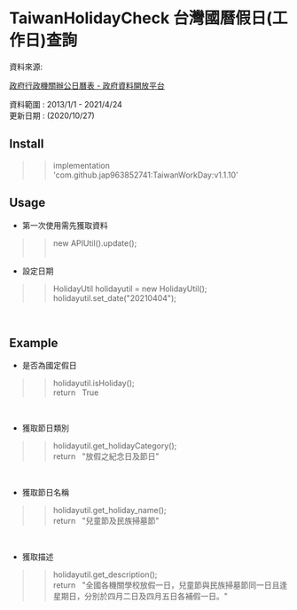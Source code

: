 # TaiwanHolidayCheck 台灣國曆假日(工作日)查詢
資料來源:

[政府行政機關辦公日曆表 - 政府資料開放平台](https://data.gov.tw/dataset/26557)

資料範圍 : 
2013/1/1 - 2021/4/24 <br>
更新日期 : (2020/10/27)
</br>
## Install
>>  implementation 'com.github.jap963852741:TaiwanWorkDay:v1.1.10'


## Usage
- 第一次使用需先獲取資料
>>new APIUtil().update();
<br></br>
- 設定日期
>>HolidayUtil holidayutil = new HolidayUtil();<br>
>>holidayutil.set_date("20210404");
</br>


## Example
- 是否為國定假日
>> holidayutil.isHoliday();<br>
>>return &nbsp; True
</br>

- 獲取節日類別
>> holidayutil.get_holidayCategory();<br>
>> return &nbsp; "放假之紀念日及節日"
</br>

- 獲取節日名稱
>> holidayutil.get_holiday_name();<br>
>> return &nbsp; "兒童節及民族掃墓節"
</br>

- 獲取描述
>> holidayutil.get_description();<br>
>> return &nbsp; "全國各機關學校放假一日，兒童節與民族掃墓節同一日且逢星期日，分別於四月二日及四月五日各補假一日。"
</br>
<br></br><br></br>



